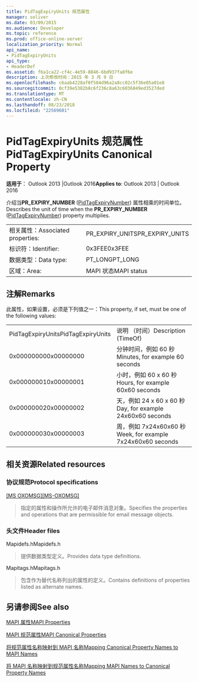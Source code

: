 ```yaml
---
title: PidTagExpiryUnits 规范属性
manager: soliver
ms.date: 03/09/2015
ms.audience: Developer
ms.topic: reference
ms.prod: office-online-server
localization_priority: Normal
api_name:
- PidTagExpiryUnits
api_type:
- HeaderDef
ms.assetid: f6a1ca22-cf4c-4e59-8846-6bd937fa8f6e
description: 上次修改时间：2015 年 3 月 9 日
ms.openlocfilehash: c6aab4228af0f584d96a2a8cc02c5f36e05a01e8
ms.sourcegitcommit: 0cf39e5382b8c6f236c8a63c6036849ed3527ded
ms.translationtype: MT
ms.contentlocale: zh-CN
ms.lasthandoff: 08/23/2018
ms.locfileid: "22569601"
---
```

# <a name="pidtagexpiryunits-canonical-property"></a><span data-ttu-id="dde0d-103">PidTagExpiryUnits 规范属性</span><span class="sxs-lookup"><span data-stu-id="dde0d-103">PidTagExpiryUnits Canonical Property</span></span>

  
  
<span data-ttu-id="dde0d-104">**适用于**： Outlook 2013 |Outlook 2016</span><span class="sxs-lookup"><span data-stu-id="dde0d-104">**Applies to**: Outlook 2013 | Outlook 2016</span></span> 
  
<span data-ttu-id="dde0d-105">介绍当**PR_EXPIRY_NUMBER** ([PidTagExpiryNumber](pidtagexpirynumber-canonical-property.md)) 属性相乘的时间单位。</span><span class="sxs-lookup"><span data-stu-id="dde0d-105">Describes the unit of time when the **PR_EXPIRY_NUMBER** ([PidTagExpiryNumber](pidtagexpirynumber-canonical-property.md)) property multiplies.</span></span>
  
|||
|:-----|:-----|
|<span data-ttu-id="dde0d-106">相关属性：</span><span class="sxs-lookup"><span data-stu-id="dde0d-106">Associated properties:</span></span>  <br/> |<span data-ttu-id="dde0d-107">PR_EXPIRY_UNITS</span><span class="sxs-lookup"><span data-stu-id="dde0d-107">PR_EXPIRY_UNITS</span></span>  <br/> |
|<span data-ttu-id="dde0d-108">标识符：</span><span class="sxs-lookup"><span data-stu-id="dde0d-108">Identifier:</span></span>  <br/> |<span data-ttu-id="dde0d-109">0x3FEE</span><span class="sxs-lookup"><span data-stu-id="dde0d-109">0x3FEE</span></span>  <br/> |
|<span data-ttu-id="dde0d-110">数据类型：</span><span class="sxs-lookup"><span data-stu-id="dde0d-110">Data type:</span></span>  <br/> |<span data-ttu-id="dde0d-111">PT_LONG</span><span class="sxs-lookup"><span data-stu-id="dde0d-111">PT_LONG</span></span>  <br/> |
|<span data-ttu-id="dde0d-112">区域：</span><span class="sxs-lookup"><span data-stu-id="dde0d-112">Area:</span></span>  <br/> |<span data-ttu-id="dde0d-113">MAPI 状态</span><span class="sxs-lookup"><span data-stu-id="dde0d-113">MAPI status</span></span>  <br/> |
   
## <a name="remarks"></a><span data-ttu-id="dde0d-114">注解</span><span class="sxs-lookup"><span data-stu-id="dde0d-114">Remarks</span></span>

<span data-ttu-id="dde0d-115">此属性，如果设置，必须是下列值之一：</span><span class="sxs-lookup"><span data-stu-id="dde0d-115">This property, if set, must be one of the following values:</span></span>
  
|||
|:-----|:-----|
|<span data-ttu-id="dde0d-116">PidTagExpiryUnits</span><span class="sxs-lookup"><span data-stu-id="dde0d-116">PidTagExpiryUnits</span></span>  <br/> |<span data-ttu-id="dde0d-117">说明 （时间）</span><span class="sxs-lookup"><span data-stu-id="dde0d-117">Description (TimeOf)</span></span>  <br/> |
|<span data-ttu-id="dde0d-118">0x00000000</span><span class="sxs-lookup"><span data-stu-id="dde0d-118">0x00000000</span></span>  <br/> |<span data-ttu-id="dde0d-119">分钟时间，例如 60 秒</span><span class="sxs-lookup"><span data-stu-id="dde0d-119">Minutes, for example 60 seconds</span></span>  <br/> |
|<span data-ttu-id="dde0d-120">0x00000001</span><span class="sxs-lookup"><span data-stu-id="dde0d-120">0x00000001</span></span>  <br/> |<span data-ttu-id="dde0d-121">小时，例如 60 x 60 秒</span><span class="sxs-lookup"><span data-stu-id="dde0d-121">Hours, for example 60x60 seconds</span></span>  <br/> |
|<span data-ttu-id="dde0d-122">0x00000002</span><span class="sxs-lookup"><span data-stu-id="dde0d-122">0x00000002</span></span>  <br/> |<span data-ttu-id="dde0d-123">天，例如 24 x 60 x 60 秒</span><span class="sxs-lookup"><span data-stu-id="dde0d-123">Day, for example 24x60x60 seconds</span></span>  <br/> |
|<span data-ttu-id="dde0d-124">0x00000003</span><span class="sxs-lookup"><span data-stu-id="dde0d-124">0x00000003</span></span>  <br/> |<span data-ttu-id="dde0d-125">周，例如 7x24x60x60 秒</span><span class="sxs-lookup"><span data-stu-id="dde0d-125">Week, for example 7x24x60x60 seconds</span></span>  <br/> |
   
## <a name="related-resources"></a><span data-ttu-id="dde0d-126">相关资源</span><span class="sxs-lookup"><span data-stu-id="dde0d-126">Related resources</span></span>

### <a name="protocol-specifications"></a><span data-ttu-id="dde0d-127">协议规范</span><span class="sxs-lookup"><span data-stu-id="dde0d-127">Protocol specifications</span></span>

<span data-ttu-id="dde0d-128">[[MS OXOMSG]](http://msdn.microsoft.com/library/daa9120f-f325-4afb-a738-28f91049ab3c%28Office.15%29.aspx)</span><span class="sxs-lookup"><span data-stu-id="dde0d-128">[[MS-OXOMSG]](http://msdn.microsoft.com/library/daa9120f-f325-4afb-a738-28f91049ab3c%28Office.15%29.aspx)</span></span>
  
> <span data-ttu-id="dde0d-129">指定的属性和操作所允许的电子邮件消息对象。</span><span class="sxs-lookup"><span data-stu-id="dde0d-129">Specifies the properties and operations that are permissible for email message objects.</span></span>
    
### <a name="header-files"></a><span data-ttu-id="dde0d-130">头文件</span><span class="sxs-lookup"><span data-stu-id="dde0d-130">Header files</span></span>

<span data-ttu-id="dde0d-131">Mapidefs.h</span><span class="sxs-lookup"><span data-stu-id="dde0d-131">Mapidefs.h</span></span>
  
> <span data-ttu-id="dde0d-132">提供数据类型定义。</span><span class="sxs-lookup"><span data-stu-id="dde0d-132">Provides data type definitions.</span></span>
    
<span data-ttu-id="dde0d-133">Mapitags.h</span><span class="sxs-lookup"><span data-stu-id="dde0d-133">Mapitags.h</span></span>
  
> <span data-ttu-id="dde0d-134">包含作为替代名称列出的属性的定义。</span><span class="sxs-lookup"><span data-stu-id="dde0d-134">Contains definitions of properties listed as alternate names.</span></span>
    
## <a name="see-also"></a><span data-ttu-id="dde0d-135">另请参阅</span><span class="sxs-lookup"><span data-stu-id="dde0d-135">See also</span></span>



[<span data-ttu-id="dde0d-136">MAPI 属性</span><span class="sxs-lookup"><span data-stu-id="dde0d-136">MAPI Properties</span></span>](mapi-properties.md)
  
[<span data-ttu-id="dde0d-137">MAPI 规范属性</span><span class="sxs-lookup"><span data-stu-id="dde0d-137">MAPI Canonical Properties</span></span>](mapi-canonical-properties.md)
  
[<span data-ttu-id="dde0d-138">将规范属性名称映射到 MAPI 名称</span><span class="sxs-lookup"><span data-stu-id="dde0d-138">Mapping Canonical Property Names to MAPI Names</span></span>](mapping-canonical-property-names-to-mapi-names.md)
  
[<span data-ttu-id="dde0d-139">将 MAPI 名称映射到规范属性名称</span><span class="sxs-lookup"><span data-stu-id="dde0d-139">Mapping MAPI Names to Canonical Property Names</span></span>](mapping-mapi-names-to-canonical-property-names.md)

